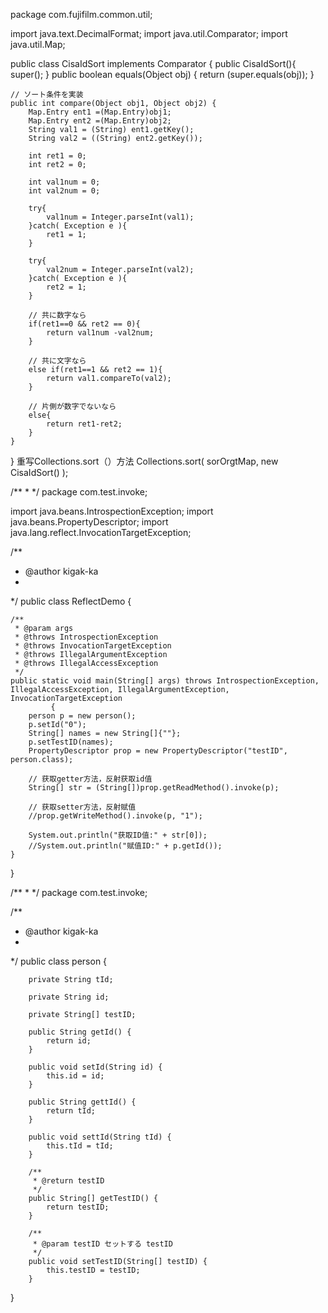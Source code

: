 package com.fujifilm.common.util;

import java.text.DecimalFormat;
import java.util.Comparator;
import java.util.Map;

public class CisaIdSort implements Comparator {
	public CisaIdSort(){
		super();
	}
	public boolean equals(Object obj) {
		    return (super.equals(obj));
	}

	// ソート条件を実装
	public int compare(Object obj1, Object obj2) {
		Map.Entry ent1 =(Map.Entry)obj1;
		Map.Entry ent2 =(Map.Entry)obj2;
		String val1 = (String) ent1.getKey();
		String val2 = ((String) ent2.getKey());

		int ret1 = 0;
		int ret2 = 0;

		int val1num = 0;
		int val2num = 0;

		try{
			val1num = Integer.parseInt(val1);
		}catch( Exception e ){
			ret1 = 1;
		}

		try{
			val2num = Integer.parseInt(val2);
		}catch( Exception e ){
			ret2 = 1;
		}

		// 共に数字なら
		if(ret1==0 && ret2 == 0){
			return val1num -val2num;
		}

		// 共に文字なら
		else if(ret1==1 && ret2 == 1){
			return val1.compareTo(val2);
		}

		// 片側が数字でないなら
		else{
			return ret1-ret2;
		}
	}
}
重写Collections.sort（）方法
Collections.sort( sorOrgtMap, new CisaIdSort() );

/**
 * 
 */
package com.test.invoke;

import java.beans.IntrospectionException;
import java.beans.PropertyDescriptor;
import java.lang.reflect.InvocationTargetException;

/**
 * @author kigak-ka
 *
 */
public class ReflectDemo {

	/**
	 * @param args
	 * @throws IntrospectionException 
	 * @throws InvocationTargetException 
	 * @throws IllegalArgumentException 
	 * @throws IllegalAccessException 
	 */
	public static void main(String[] args) throws IntrospectionException, IllegalAccessException, IllegalArgumentException, InvocationTargetException
			 {
		person p = new person();
		p.setId("0");
		String[] names = new String[]{""};
		p.setTestID(names);
		PropertyDescriptor prop = new PropertyDescriptor("testID", person.class);
 
		// 获取getter方法，反射获取id值
		String[] str = (String[])prop.getReadMethod().invoke(p);
 
		// 获取setter方法，反射赋值
		//prop.getWriteMethod().invoke(p, "1");
 
		System.out.println("获取ID值:" + str[0]);
		//System.out.println("赋值ID:" + p.getId());
	}


}


/**
 * 
 */
package com.test.invoke;

/**
 * @author kigak-ka
 *
 */
public class person {

		private String tId;
		
		private String id;
		
		private String[] testID;
	 
		public String getId() {
			return id;
		}
	 
		public void setId(String id) {
			this.id = id;
		}
	 
		public String gettId() {
			return tId;
		}
	 
		public void settId(String tId) {
			this.tId = tId;
		}

		/**
		 * @return testID
		 */
		public String[] getTestID() {
			return testID;
		}

		/**
		 * @param testID セットする testID
		 */
		public void setTestID(String[] testID) {
			this.testID = testID;
		}

}


